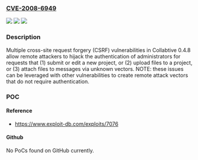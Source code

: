 ### [CVE-2008-6949](https://cve.mitre.org/cgi-bin/cvename.cgi?name=CVE-2008-6949)
![](https://img.shields.io/static/v1?label=Product&message=n%2Fa&color=blue)
![](https://img.shields.io/static/v1?label=Version&message=n%2Fa&color=blue)
![](https://img.shields.io/static/v1?label=Vulnerability&message=n%2Fa&color=brighgreen)

### Description

Multiple cross-site request forgery (CSRF) vulnerabilities in Collabtive 0.4.8 allow remote attackers to hijack the authentication of administrators for requests that (1) submit or edit a new project, or (2) upload files to a project, or (3) attach files to messages via unknown vectors.  NOTE: these issues can be leveraged with other vulnerabilities to create remote attack vectors that do not require authentication.

### POC

#### Reference
- https://www.exploit-db.com/exploits/7076

#### Github
No PoCs found on GitHub currently.

